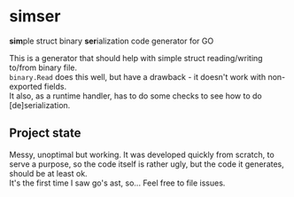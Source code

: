 # simser
**sim**ple struct binary **ser**ialization code generator for GO

This is a generator that should help with simple struct reading/writing to/from binary file.  
`binary.Read` does this well, but have a drawback - it doesn't work with non-exported fields.  
It also, as a runtime handler, has to do some checks to see how to do \[de]serialization.

## Project state

Messy, unoptimal but working. It was developed quickly from scratch, to serve a purpose, so the code itself is rather ugly, but the code it generates, should be at least ok.  
It's the first time I saw go's ast, so... Feel free to file issues.